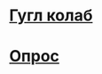 # [Гугл колаб](https://colab.research.google.com/drive/1Ky-lhdUGkQ0X0Zi_ZvEMarp7B942weCk?usp=sharing)
# [Опрос](https://docs.google.com/spreadsheets/d/1k4uJTsb7ncD9PDLQvaa1r5DVRmeKOvXS4gseJtJ1Z4U/edit?usp=sharing)
